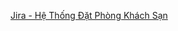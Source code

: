 [Jira - Hệ Thống Đặt Phòng Khách Sạn](https://n23dcpt047-hotelbooking.atlassian.net/jira/software/projects/SCRUM/list?filter=createdDate+%3E%3D+-1w&atlOrigin=eyJpIjoiN2I3MjNiZTk5ZWE5NDczOTg1NzBkOTUyMTgzNTZhODIiLCJwIjoiaiJ9)
